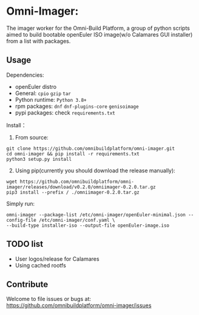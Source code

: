 # Omni-Imager:
The imager worker for the Omni-Build Platform, a group of python scripts aimed to build bootable
openEuler ISO image(w/o Calamares GUI installer) from a list with packages.

## Usage
Dependencies: 
- openEuler distro
- General: `cpio` `gzip` `tar`
- Python runtime: `Python 3.8+`
- rpm packages: `dnf` `dnf-plugins-core` `genisoimage`
- pypi packages: check `requirements.txt`

Install：

1. From source:
```shell
git clone https://github.com/omnibuildplatform/omni-imager.git
cd omni-imager && pip install -r requirements.txt
python3 setup.py install
```

2. Using pip(currently you should download the release manually):
```shell
wget https://github.com/omnibuildplatform/omni-imager/releases/download/v0.2.0/omniimager-0.2.0.tar.gz
pip3 install --prefix / ./omniimager-0.2.0.tar.gz
```

Simply run:
```shell
omni-imager --package-list /etc/omni-imager/openEuler-minimal.json --config-file /etc/omni-imager/conf.yaml \
--build-type installer-iso --output-file openEuler-image.iso
```

## TODO list

- User logos/release for Calamares
- Using cached rootfs

## Contribute

Welcome to file issues or bugs at:
https://github.com/omnibuildplatform/omni-imager/issues
